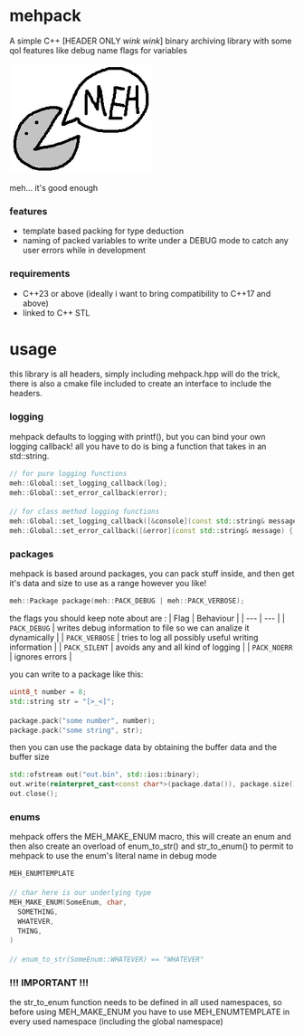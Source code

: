 # mehpack
A simple C++ [HEADER ONLY *wink wink*] binary archiving library with some qol features like debug name flags for variables

![screenshot](icon_art.png)

meh... it's good enough

### features
- template based packing for type deduction
- naming of packed variables to write under a DEBUG mode to catch any user errors while in development

### requirements
- C++23 or above (ideally i want to bring compatibility to C++17 and above)
- linked to C++ STL

# usage
this library is all headers, simply including mehpack.hpp will do the trick, there is also a cmake file included to create an interface to include the headers.

### logging
mehpack defaults to logging with printf(), but you can bind your own logging callback! all you have to do is bing a function that takes in an std::string.
```C++
// for pure logging functions
meh::Global::set_logging_callback(log);
meh::Global::set_error_callback(error);

// for class method logging functions
meh::Global::set_logging_callback([&console](const std::string& message) { console->log(message); };
meh::Global::set_error_callback([&error](const std::string& message) { error->error(message); };
```

### packages
mehpack is based around packages, you can pack stuff inside, and then get it's data and size to use as a range however you like!
```C++
meh::Package package(meh::PACK_DEBUG | meh::PACK_VERBOSE);
```
the flags you should keep note about are :
| Flag | Behaviour |
| --- | --- |
| `PACK_DEBUG` | writes debug information to file so we can analize it dynamically |
| `PACK_VERBOSE` | tries to log all possibly useful writing information |
| `PACK_SILENT` | avoids any and all kind of logging |
| `PACK_NOERR` | ignores errors |

you can write to a package like this:
```C++
uint8_t number = 8;
std::string str = "[>_<]";

package.pack("some number", number);
package.pack("some string", str);
```

then you can use the package data by obtaining the buffer data and the buffer size
```C++
std::ofstream out("out.bin", std::ios::binary);
out.write(reinterpret_cast<const char*>(package.data()), package.size());
out.close();
```

### enums
mehpack offers the MEH_MAKE_ENUM macro, this will create an enum and then also create an overload of enum_to_str() and str_to_enum() to permit to mehpack to use the enum's literal name in debug mode
```C++
MEH_ENUMTEMPLATE

// char here is our underlying type
MEH_MAKE_ENUM(SomeEnum, char,
  SOMETHING,
  WHATEVER,
  THING,
)

// enum_to_str(SomeEnum::WHATEVER) == "WHATEVER"
```
### !!! IMPORTANT !!!
the str_to_enum function needs to be defined in all used namespaces, so before using MEH_MAKE_ENUM you have to use MEH_ENUMTEMPLATE in every used namespace (including the global namespace)
